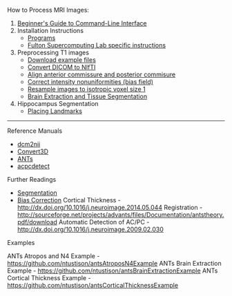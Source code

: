How to Process MRI Images:

1. [Beginner's Guide to Command-Line Interface](begin_primer)
2. Installation Instructions
    * [Programs](Home)
    * [Fulton Supercomputing Lab specific instructions](fsl)
3. Preprocessing T1 images
     * [Download example files](https://bitbucket.org/njhunsaker/preprocessing-t1-example)
     * [Convert DICOM to NIfTI](preprocessing_dcm2nii)
     * [Align anterior commissure and posterior commisure](preprocessing_acpcdetect)
     * [Correct intensity nonuniformities (bias field)](preprocessing_N4BiasFieldCorrection)
     * [Resample images to isotropic voxel size 1](preprocessing_resample)
     * [Brain Extraction and Tissue Segmentation](preprocessing_antscorticalthickness)
4. Hippocampus Segmentation
     * [Placing Landmarks](hpc_landmarks)

---------------------------------------

Reference Manuals

* [dcm2nii](http://www.mccauslandcenter.sc.edu/mricro/mricron/dcm2nii.html)
* [Convert3D](http://www.itksnap.org/pmwiki/pmwiki.php?n=Convert3D.Documentation)
* [ANTs](https://github.com/stnava/ANTsDoc/raw/master/ants2.pdf)
* [acpcdetect](https://www.nitrc.org/docman/view.php/90/917/acpcdetect.pdf)

Further Readings

* [Segmentation](http://sourceforge.net/projects/advants/files/Documentation/atropos.pdf/download)
* [Bias Correction](http://dx.doi.org/10.1109/TMI.2010.2046908)
Cortical Thickness - http://dx.doi.org/10.1016/j.neuroimage.2014.05.044
Registration - http://sourceforge.net/projects/advants/files/Documentation/antstheory.pdf/download
Automatic Detection of AC/PC - http://dx.doi.org/10.1016/j.neuroimage.2009.02.030

Examples

ANTs Atropos and N4 Example - https://github.com/ntustison/antsAtroposN4Example
ANTs Brain Extraction Example - https://github.com/ntustison/antsBrainExtractionExample
ANTs Cortical Thickness Example - https://github.com/ntustison/antsCorticalThicknessExample